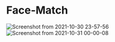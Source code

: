 # Face-Match

![Screenshot from 2021-10-30 23-57-56](https://user-images.githubusercontent.com/49516929/139554319-046075f8-77c7-4c75-bb4d-3a74d5df7040.png)
![Screenshot from 2021-10-31 00-00-08](https://user-images.githubusercontent.com/49516929/139554331-47a46a3d-b4a4-40b0-9c9e-552d981f8207.png)

